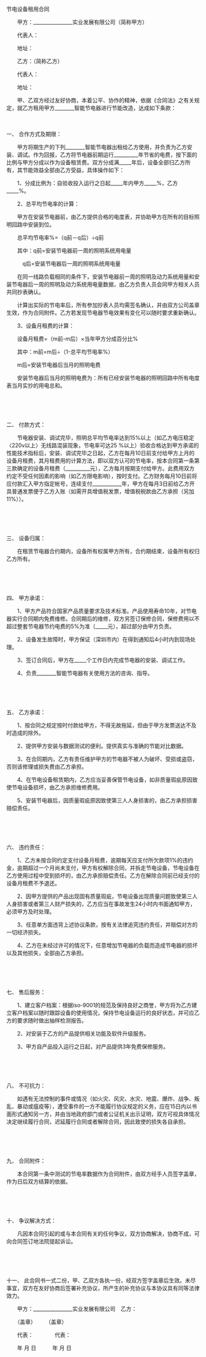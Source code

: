 



节电设备租用合同



 

　　甲方：________________实业发展有限公司（简称甲方）

　　代表人：

　　地址：　　

　　乙方：（简称乙方）

　　代表人：

　　地址：　　

　　甲、乙双方经过友好协商，本着公平、协作的精神，依据《合同法》之有关规定，就乙方租用甲方________智能节电器进行节能改造，达成如下条款：

　　

一、
合作方式及期限：

　　甲方将期生产的下列________智能节电器出租给乙方使用，并负责为乙方安装、调试。作为回报，乙方将节电器前期运行__________年节省的电费，按下面的比例与甲方分成以作为设备租赁费。双方分成满_____年后，设备全部归乙方所有，其节能效益全部由乙方受益，具体操作如下：

　　1、分成比例为：自验收投入运行之日起_____年内甲方_____%，乙方_____%。

　　2、总平均节电率的计算：

　　甲方在安装节电器前，由乙方提供合格的电度表，并协助甲方在所有的目标照明回路中安装到位。

　　总平均节电率%=（q前－q后）÷q前

　　其中：q前=安装节电器前一周的照明系统用电量

　　　q后=安装节电器后一周的照明系统用电量

　　在同一线路负载相同的条件下，安装节电器前一周的照明及动力系统用量和安装节电器后一周的照明及动力系统用电量数据，由乙方负责人员会同甲方相关人员共同抄表确认。

　　计算出实际的节电率后，所有参加抄表人员均需签名确认，并由双方公司盖章生效，作为合同附件。乙方若发现节电器节电效果有变化可以随时要求重新确认。

　　3、设备月租费的计算：

　　设备月租费=（m前-m后）×当年甲方分成百分比%

　　其中：m前=m后÷（1-总平均节电率%）

　　m后=安装节电器后当月的照明电费

　　安装节电器后当月的照明电费为：所有已经安装节电器的照明回路中所有电度表当月实抄的用电总和。

　　

　　

二、
付款方式：

　　节电器安装、调试完毕，照明总平均节电率达到15%以上（如乙方电压稳定〈220v以上〉无线路混装现象，节电率可达25 %以上）验收合格达到甲方承诺的性能技术指标后，安装、调试完毕之日起，乙方在每月10日前支付给甲方上月的设备月租费，其月租费用的计算方法，即以双方认可的节电率，按本合同第一条第三款确定的设备月租费（__________元），乙方每月按期支付给甲方。此费用双方约定不受任何因素的影响（如乙方限电影响），按时支付。乙方财务每月10日前将应付款汇入甲方指定帐号，连续支付____________年，甲方在每月3日前给乙方开具普通发票便于乙方入账（如需开具增值税发票，增值税税款由乙方承担（另加11%））。

　　

　　

三、
设备归属：

　　在租赁节电器合约期内，设备所有权属甲方所有，合约期结束，设备所有权归乙方所有。

　　

　　

四、
甲方承诺：

　　1、甲方产品符合国家产品质量要求及技术标准。产品使用寿命10年，对节电器实行合同期内免费维修。合同期后的维修，双方另签订保修合同，保修费用以不超过整套节电器节约电费的5%为准（_____元），超过部分由甲方负责。

　　2、设备发生故障时，甲方保证（深圳市内）在得到通知后4小时内到现场处理。

　　3、签订合同后，甲方在_____个工作日内完成节电器的安装、调试工作。

　　4、负责________智能节电器有关使用方法的咨询、指导。

　　

　　

五、
乙方承诺：

　　1、按合同之规定按时付款给甲方，不得无故拖延，但由于甲方发票送达不及时造成的除外。

　　2、提供甲方安装与数据测试的便利。提供真实与准确的节能对比数据。

　　3、在合同期内，乙方有责任维护甲方的节电器不被人为破坏、受损或盗窃，否则该修理或损失费由乙方承担。

　　4、在节电设备租赁期内，乙方应当妥善保管节电设备，如非质量瑕疵原因致使节电设备损坏，由乙方承担维修费用。

　　5、安装节电器后，因质量瑕疵原因致使第三人人身损害的，由乙方承担损害赔偿责任。

　　

　　

六、
违约责任：

　　1、乙方未按合同约定支付设备月租费，逾期每天应支付所欠款项1%的违约金，逾期超过一个月尚未支付，甲方有权解除合同，并拆走节电设备，节电设备在乙方使用过程中受到损坏的，由乙方承担赔偿责任。乙方在解除合同前已经支付的设备月租费不予退还。

　　2、因甲方提供的产品出现固有质量瑕疵，节电设备出现质量问题致使第三人人身损害或者第三人财产损失的，乙方应当在事故发生24小时内书面通知甲方，必须甲方及时处理。

　　3、任意单方面违背上述协议条款，按有关法律追究违约责任，并赔偿对方的一切经济损失。

　　4、乙方在未经过许可的情况下，任意增加节电器的负载而造成节电器的损坏以及其他损失，全部由乙方承担。

　　

　　

七、
售后服务：

　　1、建立客户档案：根据iso-9001的规范及保持良好之商誉，甲方将为乙方建立客户档案以随时跟踪设备的使用情况，保持节电设备运行的良好状态，并可应乙方的要求随时做出抽样检测报告。

　　2、对安装于乙方的产品提供相关功能及软件升级服务。

　　3、甲方自产品投入运行之日起，对产品提供3年免费保修服务。

　　

　　

八、
不可抗力：

　　如遇有无法控制的事件或情况（如火灾、风灾、水灾、地震、爆炸、战争、叛乱、暴动或瘟疫等），遭受事件的一方不能履行协议规定的义务，应在15日内以书面形式通知另一方，并由当地政府部门或者公证机关出示证明，双方可视具体情况决定继续履行合同，迟延履行合同或者解除合同，因此致使的损失各自承担。

　　

　　

九、
合同附件：

　　本合同第一条中测试的节电率数据作为合同附件，由双方经手人员签字盖章，作为日后双方结算的依据。

　　

　　

十、
争议解决方式：

　　凡因本合同引起的或与本合同有关的任何争议，双方协商解决，协商不成，可向合同签订地法院提起诉讼。

　　

　　

十一、
此合同书一式二份，甲、乙双方各执一份，经双方签字盖章后生效。未尽事宜，双方在友好协商后签署补充协议，所产生的补充协议与本协议具有同等法律效力。　　

　　甲方：________________实业发展有限公司　乙方：

　　（盖章）　　 （盖章）

　　代表：　　　　代表：

　　年 月 日　　　年 月 日